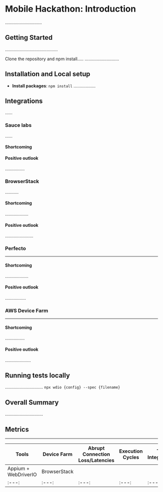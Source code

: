 
# Mobile Hackathon: Introduction
..............................

## Getting Started
...........................................

Clone the repository and npm install.....
............................

## Installation and Local setup
- **Install packages**: `npm install`
..................

## Integrations
......

### Sauce labs
......

#### Shortcoming

#### Positive outlook
................

### BrowserStack
...........

#### Shortcoming
...................

#### Positive outlook
.......................

### Perfecto
----------

#### Shortcoming
...................

#### Positive outlook
.................

### AWS Device Farm
-------------

#### Shortcoming
................

#### Positive outlook
.....................



## Running tests locally
...............................
`npx wdio {config} --spec {filename}`

## Overall Summary
...............................

## Metrics
-----------------------

Tools | Device Farm | Abrupt Connection Loss/Latencies | Execution Cycles | Tool Integrations | Framework Stability | Android/iOS version | Technical Support | 
--- | --- | --- | --- |--- |--- |--- |--- |
Appium + WebDriverIO | BrowserStack |  |  |  |  |  |  |
:---: | :---: | :---: | :---: | :---: | :---: | :---: | :---: |
